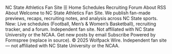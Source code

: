 NC State Athletics Fan Site ☰
Home Schedules Recruiting Forum About
RSS
About
Welcome to NC State Athletics Fan Site. We publish fan-made previews, recaps, recruiting notes, and analysis across NC State sports.
New: Live schedules (Football, Men’s & Women’s Basketball), recruiting tracker, and a forum.
Independent fan site. Not affiliated with NC State University or the NCAA.
Get new posts by email
Subscribe
Powered by Formspree (replace in source).
© 2025 Wolfpack Wire. Independent fan site — not affiliated with NC State University or the NCAA.
